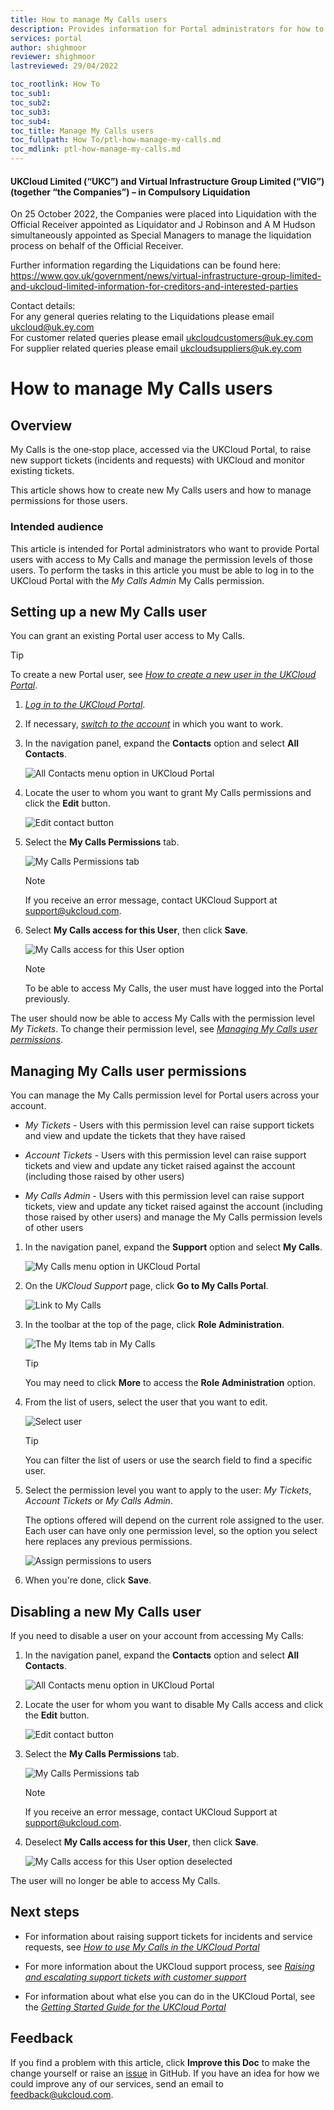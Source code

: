 ```yaml
---
title: How to manage My Calls users
description: Provides information for Portal administrators for how to manage My Calls users
services: portal
author: shighmoor
reviewer: shighmoor
lastreviewed: 29/04/2022

toc_rootlink: How To
toc_sub1:
toc_sub2:
toc_sub3:
toc_sub4:
toc_title: Manage My Calls users
toc_fullpath: How To/ptl-how-manage-my-calls.md
toc_mdlink: ptl-how-manage-my-calls.md
---
```


#### UKCloud Limited (“UKC”) and Virtual Infrastructure Group Limited (“VIG”) (together “the Companies”) – in Compulsory Liquidation

On 25 October 2022, the Companies were placed into Liquidation with the Official Receiver appointed as Liquidator and J Robinson and A M Hudson simultaneously appointed as Special Managers to manage the liquidation process on behalf of the Official Receiver.

Further information regarding the Liquidations can be found here: <https://www.gov.uk/government/news/virtual-infrastructure-group-limited-and-ukcloud-limited-information-for-creditors-and-interested-parties>

Contact details:<br>
For any general queries relating to the Liquidations please email <ukcloud@uk.ey.com><br>
For customer related queries please email <ukcloudcustomers@uk.ey.com><br>
For supplier related queries please email <ukcloudsuppliers@uk.ey.com>

# How to manage My Calls users

## Overview

My Calls is the one‑stop place, accessed via the UKCloud Portal, to raise new support tickets (incidents and requests) with UKCloud and monitor existing tickets.

This article shows how to create new My Calls users and how to manage permissions for those users.

### Intended audience

This article is intended for Portal administrators who want to provide Portal users with access to My Calls and manage the permission levels of those users. To perform the tasks in this article you must be able to log in to the UKCloud Portal with the *My Calls Admin* My Calls permission.

## Setting up a new My Calls user

You can grant an existing Portal user access to My Calls.

> [!TIP]
> To create a new Portal user, see [*How to create a new user in the UKCloud Portal*](ptl-how-create-users.md).

1. [*Log in to the UKCloud Portal*](ptl-gs.md#logging-in-to-the-ukcloud-portal).

2. If necessary, [*switch to the account*](ptl-how-switch-account.md) in which you want to work.

3. In the navigation panel, expand the **Contacts** option and select **All Contacts**.

   ![All Contacts menu option in UKCloud Portal](images/ptl-mnu-all-contacts.png)

4. Locate the user to whom you want to grant My Calls permissions and click the **Edit** button.

   ![Edit contact button](images/ptl-contact-btn-edit.png)

5. Select the **My Calls Permissions** tab.

   ![My Calls Permissions tab](images/ptl-contact-tab-mycalls-permissions.png)

    > [!NOTE]
    > If you receive an error message, contact UKCloud Support at <support@ukcloud.com>.

6. Select **My Calls access for this User**, then click **Save**.

   ![My Calls access for this User option](images/ptl-contact-mycalls-access-selected.png)

   > [!NOTE]
   > To be able to access My Calls, the user must have logged into the Portal previously.

The user should now be able to access My Calls with the permission level *My Tickets*. To change their permission level, see [*Managing My Calls user permissions*](#managing-my-calls-user-permissions).

## Managing My Calls user permissions

You can manage the My Calls permission level for Portal users across your account.

- *My Tickets* - Users with this permission level can raise support tickets and view and update the tickets that they have raised

- *Account Tickets* - Users with this permission level can raise support tickets and view and update any ticket raised against the account (including those raised by other users)

- *My Calls Admin* - Users with this permission level can raise support tickets, view and update any ticket raised against the account (including those raised by other users) and manage the My Calls permission levels of other users

1. In the navigation panel, expand the **Support** option and select **My Calls**.

   ![My Calls menu option in UKCloud Portal](images/ptl-mnu-mycalls.png)

2. On the *UKCloud Support* page, click **Go to My Calls Portal**.

   ![Link to My Calls](images/ptl-mycalls-link.png)

3. In the toolbar at the top of the page, click **Role Administration**.

   ![The My Items tab in My Calls](images/ptl-mycalls-tab-admin.png)

   > [!TIP]
   > You may need to click **More** to access the **Role Administration** option.

4. From the list of users, select the user that you want to edit.

   ![Select user](images/ptl-mycalls-user.png)

   > [!TIP]
   > You can filter the list of users or use the search field to find a specific user.

5. Select the permission level you want to apply to the user: *My Tickets*, *Account Tickets* or *My Calls Admin*.

   The options offered will depend on the current role assigned to the user. Each user can have only one permission level, so the option you select here replaces any previous permissions.

   ![Assign permissions to users](images/ptl-mycalls-btn-roles.png)

6. When you're done, click **Save**.

## Disabling a new My Calls user

If you need to disable a user on your account from accessing My Calls:

1. In the navigation panel, expand the **Contacts** option and select **All Contacts**.

   ![All Contacts menu option in UKCloud Portal](images/ptl-mnu-all-contacts.png)

2. Locate the user for whom you want to disable My Calls access and click the **Edit** button.

   ![Edit contact button](images/ptl-contact-btn-edit.png)

3. Select the **My Calls Permissions** tab.

   ![My Calls Permissions tab](images/ptl-contact-tab-mycalls-permissions.png)

   > [!NOTE]
   > If you receive an error message, contact UKCloud Support at <support@ukcloud.com>.

4. Deselect **My Calls access for this User**, then click **Save**.

   ![My Calls access for this User option deselected](images/ptl-contact-mycalls-access-deselected.png)

The user will no longer be able to access My Calls.

## Next steps

- For information about raising support tickets for incidents and service requests, see [*How to use My Calls in the UKCloud Portal*](ptl-how-use-my-calls.md)

- For more information about the UKCloud support process, see [*Raising and escalating support tickets with customer support*](ptl-ref-raise-escalate-service-request.md)

- For information about what else you can do in the UKCloud Portal, see the [*Getting Started Guide for the UKCloud Portal*](ptl-gs.md)

## Feedback

If you find a problem with this article, click **Improve this Doc** to make the change yourself or raise an [issue](https://github.com/UKCloud/documentation/issues) in GitHub. If you have an idea for how we could improve any of our services, send an email to <feedback@ukcloud.com>.
